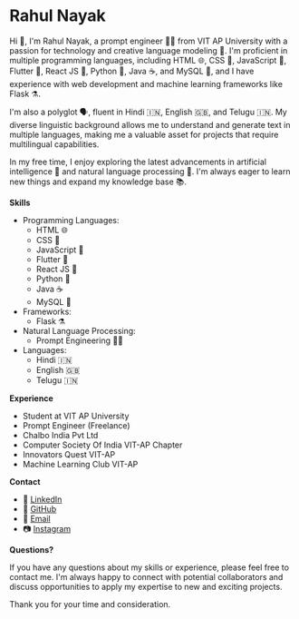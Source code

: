 # Rahul Nayak

Hi 👋, I'm Rahul Nayak, a prompt engineer 👨‍💻 from VIT AP University with a passion for technology and creative language modeling 💬. I'm proficient in multiple programming languages, including HTML 🌐, CSS 🎨, JavaScript 📱, Flutter 🦋, React JS 🚀, Python 🐍, Java ☕, and MySQL 💾, and I have experience with web development and machine learning frameworks like Flask ⚗️.

I'm also a polyglot 🗣️, fluent in Hindi 🇮🇳, English 🇬🇧, and Telugu 🇮🇳. My diverse linguistic background allows me to understand and generate text in multiple languages, making me a valuable asset for projects that require multilingual capabilities.

In my free time, I enjoy exploring the latest advancements in artificial intelligence 🤖 and natural language processing 💬. I'm always eager to learn new things and expand my knowledge base 📚.

**Skills**

* Programming Languages:
    * HTML 🌐
    * CSS 🎨
    * JavaScript 📱 
    * Flutter 🦋
    * React JS 🚀 
    * Python 🐍
    * Java ☕ 
    * MySQL 💾 
* Frameworks:
    * Flask ⚗️ 
* Natural Language Processing:
    * Prompt Engineering 👨‍💻
* Languages:
    * Hindi 🇮🇳
    * English 🇬🇧
    * Telugu 🇮🇳

**Experience**

* Student at VIT AP University
* Prompt Engineer (Freelance)
* Chalbo India Pvt Ltd
* Computer Society Of India VIT-AP Chapter
* Innovators Quest VIT-AP
* Machine Learning Club VIT-AP

**Contact**

* 💼 [LinkedIn](https://www.linkedin.com/in/bluntlycoded/)
* 🐙 [GitHub](https://github.com/bluntlycoded)
* 📧 [Email](rahul.vitap@gmail.com)
* 📷 [Instagram](https://www.instagram.com/its_raghav.here)

**Questions?**

If you have any questions about my skills or experience, please feel free to contact me. I'm always happy to connect with potential collaborators and discuss opportunities to apply my expertise to new and exciting projects.

Thank you for your time and consideration.
